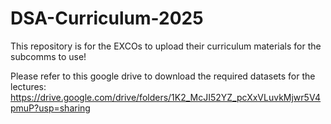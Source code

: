 # DSA-Curriculum-2025
This repository is for the EXCOs to upload their curriculum materials for the subcomms to use!

Please refer to this google drive to download the required datasets for the lectures: https://drive.google.com/drive/folders/1K2_McJI52YZ_pcXxVLuvkMjwr5V4pmuP?usp=sharing

